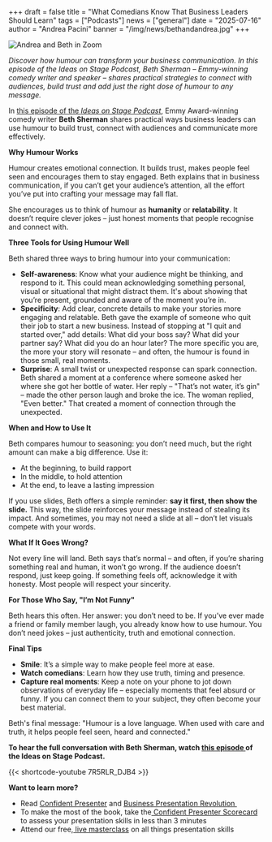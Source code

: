 +++
draft = false
title = "What Comedians Know That Business Leaders Should Learn"
tags = ["Podcasts"]
news = ["general"]
date = "2025-07-16"
author = "Andrea Pacini"
banner = "/img/news/bethandandrea.jpg"
+++


![Andrea and Beth in Zoom ](/img/news/bethandandrea.jpg "Andrea and Beth in Zoom ")



*Discover how humour can transform your business communication. In this episode of the Ideas on Stage Podcast, Beth Sherman – Emmy-winning comedy writer and speaker – shares practical strategies to connect with audiences, build trust and add just the right dose of humour to any message.*

In [this episode of the *Ideas on Stage Podcast*](https://youtu.be/7R5RLR_DJB4), Emmy Award-winning comedy writer **Beth Sherman** shares practical ways business leaders can use humour to build trust, connect with audiences and communicate more effectively.

**Why Humour Works**

Humour creates emotional connection. It builds trust, makes people feel seen and encourages them to stay engaged. Beth explains that in business communication, if you can’t get your audience’s attention, all the effort you’ve put into crafting your message may fall flat.

She encourages us to think of humour as **humanity** or **relatability**. It doesn’t require clever jokes – just honest moments that people recognise and connect with.

**Three Tools for Using Humour Well**

Beth shared three ways to bring humour into your communication:

* **Self-awareness**: Know what your audience might be thinking, and respond to it. This could mean acknowledging something personal, visual or situational that might distract them. It's about showing that you’re present, grounded and aware of the moment you’re in.
* **Specificity**: Add clear, concrete details to make your stories more engaging and relatable. Beth gave the example of someone who quit their job to start a new business. Instead of stopping at "I quit and started over," add details: What did your boss say? What did your partner say? What did you do an hour later? The more specific you are, the more your story will resonate – and often, the humour is found in those small, real moments.
* **Surprise**: A small twist or unexpected response can spark connection. Beth shared a moment at a conference where someone asked her where she got her bottle of water. Her reply – "That’s not water, it’s gin" – made the other person laugh and broke the ice. The woman replied, "Even better." That created a moment of connection through the unexpected.

**When and How to Use It**

Beth compares humour to seasoning: you don’t need much, but the right amount can make a big difference. Use it:

* At the beginning, to build rapport
* In the middle, to hold attention
* At the end, to leave a lasting impression

If you use slides, Beth offers a simple reminder: **say it first, then show the slide.** This way, the slide reinforces your message instead of stealing its impact. And sometimes, you may not need a slide at all – don’t let visuals compete with your words.

**What If It Goes Wrong?**

Not every line will land. Beth says that’s normal – and often, if you’re sharing something real and human, it won’t go wrong. If the audience doesn’t respond, just keep going. If something feels off, acknowledge it with honesty. Most people will respect your sincerity.

**For Those Who Say, "I’m Not Funny"**

Beth hears this often. Her answer: you don’t need to be. If you’ve ever made a friend or family member laugh, you already know how to use humour. You don’t need jokes – just authenticity, truth and emotional connection.

**Final Tips**

* **Smile**: It’s a simple way to make people feel more at ease.
* **Watch comedians**: Learn how they use truth, timing and presence.
* **Capture real moments**: Keep a note on your phone to jot down observations of everyday life – especially moments that feel absurd or funny. If you can connect them to your subject, they often become your best material.

Beth's final message: "Humour is a love language. When used with care and truth, it helps people feel seen, heard and connected."

**To hear the full conversation with Beth Sherman, watch [this episode ](https://youtu.be/7R5RLR_DJB4)of the Ideas on Stage Podcast.[](https://youtu.be/d4XYElBqEVw)**

{{< shortcode-youtube 7R5RLR_DJB4 >}}  


**Want to learn more?** 

* Read [Confident Presenter](https://www.ideasonstage.com/resources/confident-presenter-book/) and [Business Presentation Revolution ](https://www.ideasonstage.com/business-presentation-revolution/book/)
* To make the most of the book, take the[ Confident Presenter Scorecard](https://ideasonstage.com/score) to assess your presentation skills in less than 3 minutes
* Attend our free,[ live masterclass](https://www.ideasonstage.com/uk/events/) on all things presentation skills
